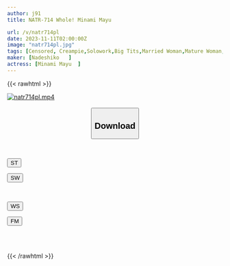 ```yaml
---
author: j91
title: NATR-714 Whole! Minami Mayu

url: /v/natr714pl
date: 2023-11-11T02:00:00Z
image: "natr714pl.jpg"
tags: [Censored, Creampie,Solowork,Big Tits,Married Woman,Mature Woman,Actress Best	]
maker: [Nadeshiko   ]
actress: [Minami Mayu  ]
---
```



{{< rawhtml >}}

<div class="video" data-videoid="arByLb4qa4Txx0P">
    <a href="javascript:;">
        <img src="https://my.j91.asia/v/natr714pl/natr714pl.jpg" width="WIDTH" height="HEIGHT" alt="natr714pl.mp4" loading="lazy">
    </a>
</div>

<script type="text/javascript" src="https://j91.asia/asset/on-demand-st.js"></script>

<br>
  <link rel="stylesheet" href="https://j91.asia/asset/bs5.css">
  
  <center>
  <button class="btn btn-primary" type="button" data-bs-toggle="collapse" data-bs-target=".multi-collapse" aria-expanded="false" aria-controls="multiCollapseExample1 multiCollapseExample2"><h2>Download</h2></button></center>
</p>
<div class="row">
  <div class="col">
    <div class="collapse multi-collapse" id="multiCollapseExample1">
      <div class="card card-body">
	      	      <br>
<div class="buttons">  
<p><a href="https://streamtape.to/v/arByLb4qa4Txx0P" target="_blank"><button class="btn-hover color-3"><i class="fa fa-download"></i> ST</button></a></p>
<p><a href="https://sfastwish.com/c75c8rj26rzu" target="_blank"><button class="btn-hover color-2"><i class="fa fa-download"></i> SW</button></a></p></div>
    </div>
  </div>
</div>
  <div class="col">
    <div class="collapse multi-collapse" id="multiCollapseExample2">
      <div class="card card-body">
	      <br>
<div class="buttons">
<p><a href="javascript:;" target="_blank"><button class="btn-hover color-9"><i class="fa fa-download"></i> WS</button></a></p>
<p><a href="javascript:;" target="_blank"><button class="btn-hover color-8"><i class="fa fa-download"></i> FM</button></a></p></div>
<br><br>
      </div>
    </div>
  </div>
</div>

{{< /rawhtml >}}
